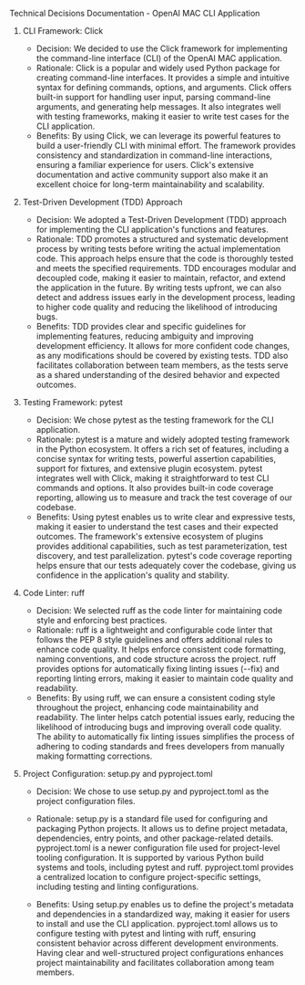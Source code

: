 Technical Decisions Documentation - OpenAI MAC CLI Application

1. CLI Framework: Click

   - Decision: We decided to use the Click framework for implementing the command-line interface (CLI) of the OpenAI MAC
     application.
   - Rationale: Click is a popular and widely used Python package for creating command-line interfaces. It provides a
     simple and intuitive syntax for defining commands, options, and arguments. Click offers built-in support for handling
     user input, parsing command-line arguments, and generating help messages. It also integrates well with testing
     frameworks, making it easier to write test cases for the CLI application.
   - Benefits: By using Click, we can leverage its powerful features to build a user-friendly CLI with minimal effort. The
     framework provides consistency and standardization in command-line interactions, ensuring a familiar experience for
     users. Click's extensive documentation and active community support also make it an excellent choice for long-term
     maintainability and scalability.

2. Test-Driven Development (TDD) Approach

   - Decision: We adopted a Test-Driven Development (TDD) approach for implementing the CLI application's functions and
     features.
   - Rationale: TDD promotes a structured and systematic development process by writing tests before writing the actual
     implementation code. This approach helps ensure that the code is thoroughly tested and meets the specified
     requirements. TDD encourages modular and decoupled code, making it easier to maintain, refactor, and extend the
     application in the future. By writing tests upfront, we can also detect and address issues early in the development
     process, leading to higher code quality and reducing the likelihood of introducing bugs.
   - Benefits: TDD provides clear and specific guidelines for implementing features, reducing ambiguity and improving
     development efficiency. It allows for more confident code changes, as any modifications should be covered by existing
     tests. TDD also facilitates collaboration between team members, as the tests serve as a shared understanding of the
     desired behavior and expected outcomes.

3. Testing Framework: pytest

   - Decision: We chose pytest as the testing framework for the CLI application.
   - Rationale: pytest is a mature and widely adopted testing framework in the Python ecosystem. It offers a rich set of
     features, including a concise syntax for writing tests, powerful assertion capabilities, support for fixtures, and
     extensive plugin ecosystem. pytest integrates well with Click, making it straightforward to test CLI commands and
     options. It also provides built-in code coverage reporting, allowing us to measure and track the test coverage of our
     codebase.
   - Benefits: Using pytest enables us to write clear and expressive tests, making it easier to understand the test cases
     and their expected outcomes. The framework's extensive ecosystem of plugins provides additional capabilities, such as
     test parameterization, test discovery, and test parallelization. pytest's code coverage reporting helps ensure that
     our tests adequately cover the codebase, giving us confidence in the application's quality and stability.

4. Code Linter: ruff

   - Decision: We selected ruff as the code linter for maintaining code style and enforcing best practices.
   - Rationale: ruff is a lightweight and configurable code linter that follows the PEP 8 style guidelines and offers
     additional rules to enhance code quality. It helps enforce consistent code formatting, naming conventions, and code
     structure across the project. ruff provides options for automatically fixing linting issues (--fix) and reporting
     linting errors, making it easier to maintain code quality and readability.
   - Benefits: By using ruff, we can ensure a consistent coding style throughout the project, enhancing code
     maintainability and readability. The linter helps catch potential issues early, reducing the likelihood of introducing
     bugs and improving overall code quality. The ability to automatically fix linting issues simplifies the process of
     adhering to coding standards and frees developers from manually making formatting corrections.

5. Project Configuration: setup.py and pyproject.toml

   - Decision: We chose to use setup.py and pyproject.toml as the project configuration files.

   - Rationale: setup.py is a standard file used for configuring and packaging Python projects. It allows us to define
     project metadata, dependencies, entry points, and other package-related details. pyproject.toml is a newer
     configuration file used for project-level tooling configuration. It is supported by various Python build systems and
     tools, including pytest and ruff. pyproject.toml provides a centralized location to configure project-specific
     settings, including testing and linting configurations.
   - Benefits: Using setup.py enables us to define the project's metadata and dependencies in a standardized way, making it
     easier for users to install and use the CLI application. pyproject.toml allows us to configure testing with pytest and
     linting with ruff, ensuring consistent behavior across different development environments. Having clear and
     well-structured project configurations enhances project maintainability and facilitates collaboration among team
     members.

